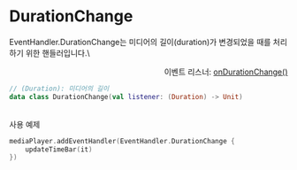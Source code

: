 # DurationChange

EventHandler.DurationChange는 미디어의 길이(duration)가 변경되었을 때를 처리하기 위한 핸들러입니다.\

<div align="right">
이벤트 리스너: <a href="../event_listeners/on_duration_change.md">onDurationChange()</a>
</div>

```kotlin
// (Duration): 미디어의 길이
data class DurationChange(val listener: (Duration) -> Unit)
```

\
사용 예제
```kotlin
mediaPlayer.addEventHandler(EventHandler.DurationChange {
    updateTimeBar(it)
})
```
